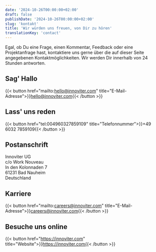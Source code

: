 ```yaml
---
date: '2024-10-26T00:00:00+02:00'
draft: false
publishDate: '2024-10-26T00:00:00+02:00'
slug: 'kontakt'
title: 'Wir würden uns freuen, von Dir zu hören'
translationKey: 'contact'
---
```


Egal, ob Du eine Frage, einen Kommentar, Feedback oder eine Projektanfrage hast, kontaktiere uns gerne über die auf dieser Seite angegebenen Kontaktmöglichkeiten.
Wir werden Dir innerhalb von 24 Stunden antworten.


## Sag&#39; Hallo

{{< button href="mailto:hello@innoviter.com" title="E-Mail-Adresse">}}hello@innoviter.com{{< /button >}}


## Lass&#39; uns reden

{{< button href="tel:004960327859109" title="Telefonnummer">}}+49 6032 7859109{{< /button >}}


## Postanschrift

Innoviter UG  
c/o Work Nouveau  
In den Kolonnaden 7  
61231 Bad Nauheim  
Deutschland


## Karriere

{{< button href="mailto:careers@innoviter.com" title="E-Mail-Adresse">}}careers@innoviter.com{{< /button >}}


## Besuche uns online

{{< button href="https://innoviter.com" title="Website">}}https://innoviter.com{{< /button >}}

